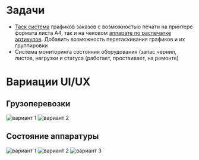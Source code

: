 # Задачи
- [Таск система](https://imgs.yagla.ru/blog/1925/trello-1646582384.png) графиков заказов с возможностью печати на принтере формата листа A4, так и на чековом [аппарате по распечатке артикулов](https://mertech.ru/image/catalog/articles/printery/pechat-etiketok-na-marketplacy.jpg). Добавить возможность перетаскивания графиков и их группировки
- Система мониторинга состояния оборудования (запас чернил, листов, нагрузки и статуса (работает, простаивает, на ремонте)

# Вариации UI/UX
## Грузоперевозки
![вариант 1](https://i.pinimg.com/736x/19/0a/f8/190af81041f08ef23cc39cfc036139c9.jpg)
![вариант 2](https://cdn.dribbble.com/userupload/8717156/file/original-93f5beb3bca813430df3da5d3e1b9d93.png?resize=752x)

## Состояние аппаратуры
![вариант 1](https://www.printvisor.com/media/2021/08/printvisor-interface-2.png)
![вариант 2](http://www.printstore.ru/images/snmp_discovery_monitoring_preview.jpg)
![вариант 3](https://static.tildacdn.com/tild3762-6336-4965-b438-303536346330/Screenshot_at_Mar_24.png)



